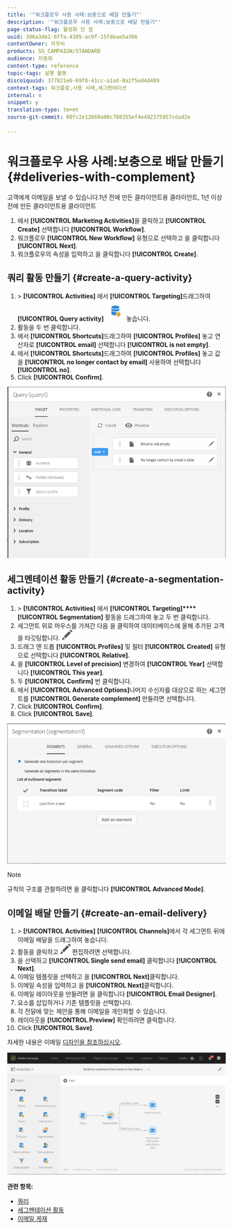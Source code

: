 ```yaml
---
title: '"워크플로우 사용 사례:보충으로 배달 만들기"'
description: '"워크플로우 사용 사례:보충으로 배달 만들기"'
page-status-flag: 활성화 안 함
uuid: 396a3de1-6ffa-4385-ac9f-15fdeae5a366
contentOwner: 자우비
products: SG_CAMPAIGN/STANDARD
audience: 자동화
content-type: reference
topic-tags: 실행 활동
discoiquuid: 377821e6-69f8-41cc-a1ad-8a2f5ed4d409
context-tags: 워크플로,사용 사례,세그멘테이션
internal: n
snippet: y
translation-type: tm+mt
source-git-commit: 00fc2e12669a00c788355ef4e492375957cdad2e

---
```



# 워크플로우 사용 사례:보충으로 배달 만들기 {#deliveries-with-complement}

고객에게 이메일을 보낼 수 있습니다.1년 전에 만든 클라이언트용 클라이언트, 1년 이상 전에 만든 클라이언트용 클라이언트

1. 에서 **[!UICONTROL Marketing Activities]**&#x200B;을 클릭하고 **[!UICONTROL Create]** 선택합니다 **[!UICONTROL Workflow]**.
1. 워크플로우 **[!UICONTROL New Workflow]** 유형으로 선택하고 을 클릭합니다 **[!UICONTROL Next]**.
1. 워크플로우의 속성을 입력하고 을 클릭합니다 **[!UICONTROL Create]**.

## 쿼리 활동 만들기 {#create-a-query-activity}

1. &gt; **[!UICONTROL Activities]** 에서 **[!UICONTROL Targeting]**&#x200B;드래그하여 **[!UICONTROL Query activity]** ![](assets/query.png)놓습니다.
1. 활동을 두 번 클릭합니다.
1. 에서 **[!UICONTROL Shortcuts]**&#x200B;드래그하여 **[!UICONTROL Profiles]** 놓고 연산자로 **[!UICONTROL email]** 선택합니다 **[!UICONTROL is not empty]**.
1. 에서 **[!UICONTROL Shortcuts]**&#x200B;드래그하여 **[!UICONTROL Profiles]** 놓고 값을 **[!UICONTROL no longer contact by email]** 사용하여 선택합니다 **[!UICONTROL no]**.
1. Click **[!UICONTROL Confirm]**.

![](assets/wf-complement-query.png)

## 세그멘테이션 활동 만들기 {#create-a-segmentation-activity}

1. &gt; **[!UICONTROL Activities]** 에서 **[!UICONTROL Targeting]****[!UICONTROL Segmentation]** 활동을 드래그하여 놓고 두 번 클릭합니다.
1. 세그먼트 위로 마우스를 가져간 다음 을 클릭하여 데이터베이스에 올해 추가된 고객을 타깃팅합니다. ![](assets/edit_darkgrey-24px.png)
1. 드래그 앤 드롭 **[!UICONTROL Profiles]** 및 필터 **[!UICONTROL Created]** 유형으로 선택합니다 **[!UICONTROL Relative]**.
1. 을 **[!UICONTROL Level of precision]** 변경하여 **[!UICONTROL Year]** 선택합니다 **[!UICONTROL This year]**.
1. 두 **[!UICONTROL Confirm]** 번 클릭합니다.
1. 에서 **[!UICONTROL Advanced Options]**&#x200B;나머지 수신자를 대상으로 하는 세그먼트를 **[!UICONTROL Generate complement]** 만들려면 선택합니다.
1. Click **[!UICONTROL Confirm]**.
1. Click **[!UICONTROL Save]**.

![](assets/wf-complement-segmentation.png)

>[!NOTE]
>
>규칙의 구조를 관찰하려면 을 클릭합니다 **[!UICONTROL Advanced Mode]**.

## 이메일 배달 만들기 {#create-an-email-delivery}

1. &gt; **[!UICONTROL Activities]** **[!UICONTROL Channels]**&#x200B;에서 각 세그먼트 뒤에 이메일 배달을 드래그하여 놓습니다.
1. 활동을 클릭하고 ![](assets/edit_darkgrey-24px.png) 편집하려면 선택합니다.
1. 을 선택하고 **[!UICONTROL Single send email]** 클릭합니다 **[!UICONTROL Next]**.
1. 이메일 템플릿을 선택하고 을 **[!UICONTROL Next]**&#x200B;클릭합니다.
1. 이메일 속성을 입력하고 을 **[!UICONTROL Next]**&#x200B;클릭합니다.
1. 이메일 레이아웃을 만들려면 을 클릭합니다 **[!UICONTROL Email Designer]**.
1. 요소를 삽입하거나 기존 템플릿을 선택합니다.
1. 각 전달에 맞는 제안을 통해 이메일을 개인화할 수 있습니다.
1. 레이아웃을 **[!UICONTROL Preview]** 확인하려면 클릭합니다.
1. Click **[!UICONTROL Save]**.

자세한 내용은 이메일 [디자인을 참조하십시오](../../designing/using/designing-from-scratch.md#designing-an-email-content-from-scratch).

![](assets/wf-deliveries-with-a-complement.png)

**관련 항목:**

* [쿼리](../../automating/using/query.md)
* [세그멘테이션 활동](../../automating/using/segmentation.md)
* [이메일 게재](../../automating/using/email-delivery.md)
